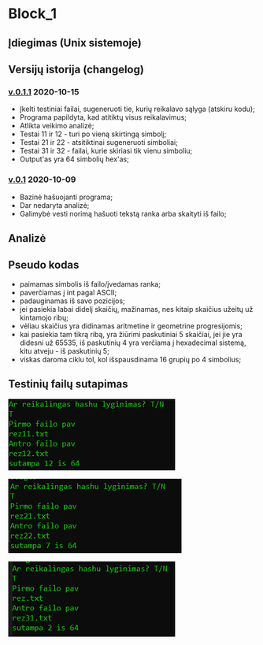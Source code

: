 # Block_1

## Įdiegimas (Unix sistemoje)

## Versijų istorija (changelog)

### [v.0.1.1]() 2020-10-15

- Įkelti testiniai failai, sugeneruoti tie, kurių reikalavo sąlyga (atskiru kodu);
- Programa papildyta, kad atitiktų visus reikalavimus;
- Atlikta veikimo analizė;
- Testai 11 ir 12 - turi po vieną skirtingą simbolį;
- Testai 21 ir 22 - atsitiktinai sugeneruoti simboliai;
- Testai 31 ir 32 - failai, kurie skiriasi tik vienu simboliu;
- Output'as yra 64 simbolių hex'as;


### [v.0.1](https://github.com/GudUgne/Block_1/releases/tag/v0.1) 2020-10-09

- Bazinė hašuojanti programa;
- Dar nedaryta analizė;
- Galimybė vesti norimą hašuoti tekstą ranka arba skaityti iš failo;


## Analizė


## Pseudo kodas

- paimamas simbolis iš failo/įvedamas ranka;
- paverčiamas į int pagal ASCII;
- padauginamas iš savo pozicijos;
- jei pasiekia labai didelį skaičių, mažinamas, nes kitaip skaičius užeitų už kintamojo ribų;
- vėliau skaičius yra didinamas aritmetine ir geometrine progresijomis;
- kai pasiekia tam tikrą ribą, yra žiūrimi paskutiniai 5 skaičiai, jei jie yra didesni už 65535, iš paskutinių 4 yra verčiama į hexadecimal sistemą, kitu atveju - iš paskutinių 5;
- viskas daroma ciklu tol, kol išspausdinama 16 grupių po 4 simbolius;


## Testinių failų sutapimas
![Kai yra po vieną skirtingą simbolį](https://github.com/GudUgne/Block_1/blob/main/Screenshot_1.png)

![Kai yra > 1000 atsitiktinių](https://github.com/GudUgne/Block_1/blob/main/Screenshot_2.png)

![Kai yra > 1000 simbolių, o skiriasi tik 1](https://github.com/GudUgne/Block_1/blob/main/Screenshot_3.png)
